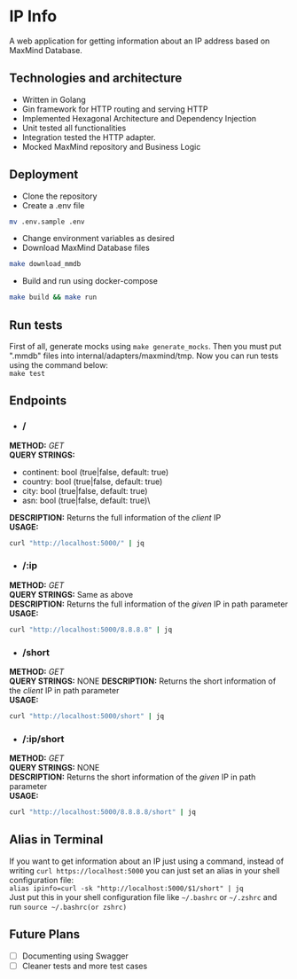 # IP Info
A web application for getting information about an IP address based on MaxMind Database.

## Technologies and architecture
- Written in Golang
- Gin framework for HTTP routing and serving HTTP
- Implemented Hexagonal Architecture and Dependency Injection
- Unit tested all functionalities
- Integration tested the HTTP adapter.
- Mocked MaxMind repository and Business Logic

## Deployment
- Clone the repository
- Create a .env file
```bash
mv .env.sample .env
```
- Change environment variables as desired
- Download MaxMind Database files
```bash
make download_mmdb
```
- Build and run using docker-compose
```bash
make build && make run
```

## Run tests
First of all, generate mocks using `make generate_mocks`. Then you must put ".mmdb" files into internal/adapters/maxmind/tmp.
Now you can run tests using the command below:\
`make test`

## Endpoints
- ### /
<b>METHOD:</b> <i>GET</i>\
<b>QUERY STRINGS:</b>
- continent: bool (true|false, default: true)
- country: bool (true|false, default: true)
- city: bool (true|false, default: true)
- asn: bool (true|false, default: true)\

<b>DESCRIPTION:</b> Returns the full information of the <i>client</i> IP\
<b>USAGE:</b>
```bash
curl "http://localhost:5000/" | jq
```
- ### /:ip
<b>METHOD:</b> <i>GET</i>\
<b>QUERY STRINGS:</b> Same as above\
<b>DESCRIPTION:</b> Returns the full information of the <i>given</i> IP in path parameter\
<b>USAGE:</b>
```bash
curl "http://localhost:5000/8.8.8.8" | jq
```
- ### /short
<b>METHOD:</b> <i>GET</i>\
<b>QUERY STRINGS:</b> NONE
<b>DESCRIPTION:</b> Returns the short information of the <i>client</i> IP in path parameter\
<b>USAGE:</b>
```bash
curl "http://localhost:5000/short" | jq
```

- ### /:ip/short
<b>METHOD:</b> <i>GET</i>\
<b>QUERY STRINGS:</b> NONE\
<b>DESCRIPTION:</b> Returns the short information of the <i>given</i> IP in path parameter\
<b>USAGE:</b>
```bash
curl "http://localhost:5000/8.8.8.8/short" | jq
```

## Alias in Terminal
If you want to get information about an IP just using a command, instead of writing `curl https://localhost:5000`
you can just set an alias in your shell configuration file:\
`alias ipinfo=curl -sk "http://localhost:5000/$1/short" | jq`\
Just put this in your shell configuration file like `~/.bashrc` or `~/.zshrc` and run `source ~/.bashrc(or zshrc)`


## Future Plans
- [ ] Documenting using Swagger
- [ ] Cleaner tests and more test cases
